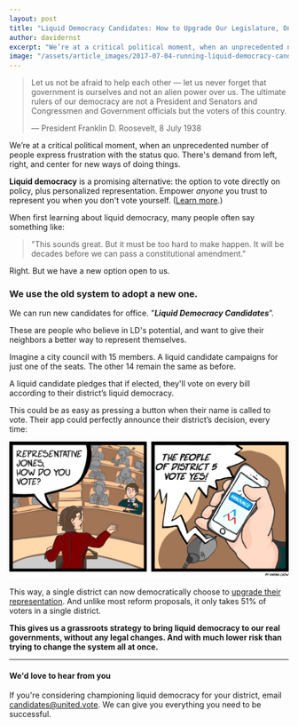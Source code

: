 ```yaml
---
layout: post
title: "Liquid Democracy Candidates: How to Upgrade Our Legislature, One Seat at a Time"
author: davidernst
excerpt: "We’re at a critical political moment, when an unprecedented number of people express frustration with the status quo. There's demand from left, right, and center for new ways of doing things."
image: "/assets/article_images/2017-07-04-running-liquid-democracy-candidates/twitter_large.png"
---
```


> Let us not be afraid to help each other — let us never forget that government is ourselves and not an alien power over us. The ultimate rulers of our democracy are not a President and Senators and Congressmen and Government officials but the voters of this country.
>
> — President Franklin D. Roosevelt, 8 July 1938

We’re at a critical political moment, when an unprecedented number of people express frustration with the status quo. There's demand from left, right, and center for new ways of doing things.

**Liquid democracy** is a promising alternative: the option to vote directly on policy, plus personalized representation. Empower *anyone* you trust to represent you when you don't vote yourself. ([Learn more](/2016/09/21/what-is-liquid-democracy/).)

When first learning about liquid democracy, many people often say something like:

> "This sounds great. But it must be too hard to make happen. It will be decades before we can pass a constitutional amendment."

Right. But we have a new option open to us.

### We use the old system to adopt a new one.

We can run new candidates for office. "***Liquid Democracy Candidates***”.

These are people who believe in LD's potential, and want to give their neighbors a better way to represent themselves.

Imagine a city council with 15 members. A liquid candidate campaigns for just one of the seats. The other 14 remain the same as before.

A liquid candidate pledges that if elected, they'll vote on every bill according to their district’s liquid democracy.

This could be as easy as pressing a button when their name is called to vote. Their app could perfectly announce their district’s decision, every time:

![](/assets/article_images/2017-07-04-running-liquid-democracy-candidates/app-announces-vote-2.jpg)

This way, a single district can now democratically choose to [upgrade their representation](/2017/10/27/liquid-democracy-is-not-direct-democracy/). And unlike most reform proposals, it only takes 51% of voters in a single district.

**This gives us a grassroots strategy to bring liquid democracy to our real governments, without any legal changes. And with much lower risk than trying to change the system all at once.**

--------

#### We'd love to hear from you

If you're considering championing liquid democracy for your district, email [candidates@united.vote](mailto:candidates@united.vote). We can give you everything you need to be successful.

